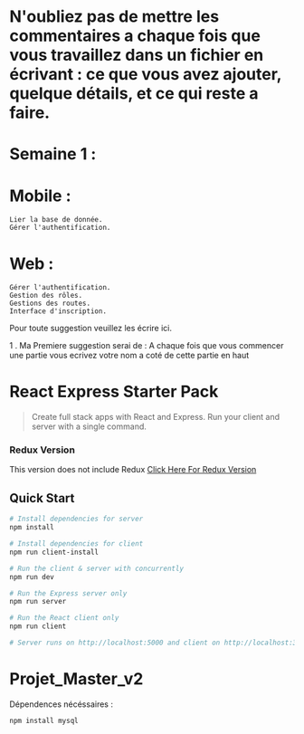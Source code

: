 # N'oubliez pas de mettre les commentaires a chaque fois que vous travaillez dans un fichier en écrivant : ce que vous avez ajouter, quelque détails, et ce qui reste a faire.

# Semaine 1 :

# Mobile :

    Lier la base de donnée.
    Gérer l'authentification.

# Web :

    Gérer l'authentification.
    Gestion des rôles.
    Gestions des routes.
    Interface d'inscription.

Pour toute suggestion veuillez les écrire ici.

1 . Ma Premiere suggestion serai de : A chaque fois que vous commencer une partie vous ecrivez votre nom a coté de cette partie en haut

# React Express Starter Pack

> Create full stack apps with React and Express. Run your client and server with a single command.

### Redux Version
This version does not include Redux
[Click Here For Redux Version](https://github.com/bradtraversy/react_redux_express_starter)

## Quick Start

``` bash
# Install dependencies for server
npm install

# Install dependencies for client
npm run client-install

# Run the client & server with concurrently
npm run dev

# Run the Express server only
npm run server

# Run the React client only
npm run client

# Server runs on http://localhost:5000 and client on http://localhost:3000
```

# Projet_Master_v2

Dépendences nécéssaires :
``` bash
npm install mysql
